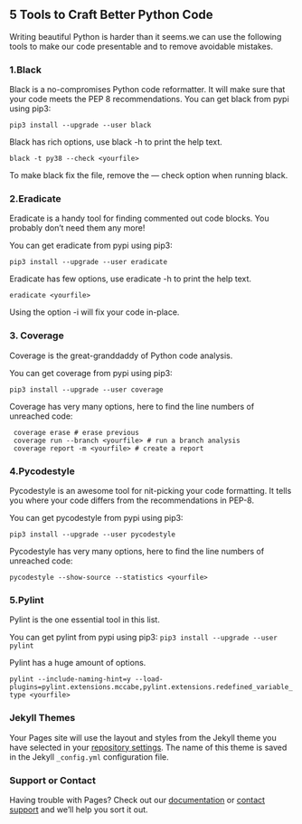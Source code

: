  ## 5 Tools to Craft Better Python Code

Writing beautiful Python is harder than it seems.we can use the following tools to make our code presentable and to remove avoidable mistakes.

### 1.Black

Black is a no-compromises Python code reformatter. It will make sure that your code meets the PEP 8 recommendations.
You can get black from pypi using pip3:

`pip3 install --upgrade --user black`

Black has rich options, use black -h to print the help text.

`black -t py38 --check <yourfile>`

To make black fix the file, remove the — check option when running black.

### 2.Eradicate

Eradicate is a handy tool for finding commented out code blocks. You probably don’t need them any more!

You can get eradicate from pypi using pip3:

`pip3 install --upgrade --user eradicate`

Eradicate has few options, use eradicate -h to print the help text.

`eradicate <yourfile>`

Using the option -i will fix your code in-place.


### 3. Coverage

Coverage is the great-granddaddy of Python code analysis.

You can get coverage from pypi using pip3:

`pip3 install --upgrade --user coverage`

Coverage has very many options, here to find the line numbers of unreached code:

     coverage erase # erase previous 
     coverage run --branch <yourfile> # run a branch analysis 
     coverage report -m <yourfile> # create a report

### 4.Pycodestyle

Pycodestyle is an awesome tool for nit-picking your code formatting. It tells you where your code differs from the recommendations in PEP-8. 

You can get pycodestyle from pypi using pip3:

`pip3 install --upgrade --user pycodestyle`      

Pycodestyle has very many options, here to find the line numbers of unreached code:

`pycodestyle --show-source --statistics <yourfile>`

### 5.Pylint

Pylint is the one essential tool in this list.

You can get pylint from pypi using pip3:
`pip3 install --upgrade --user pylint`

Pylint has a huge amount of options. 

`pylint --include-naming-hint=y --load-plugins=pylint.extensions.mccabe,pylint.extensions.redefined_variable_type <yourfile>`




### Jekyll Themes

Your Pages site will use the layout and styles from the Jekyll theme you have selected in your [repository settings](https://github.com/Prasanthmv/python.study.io/settings). The name of this theme is saved in the Jekyll `_config.yml` configuration file.

### Support or Contact

Having trouble with Pages? Check out our [documentation](https://docs.github.com/categories/github-pages-basics/) or [contact support](https://github.com/contact) and we’ll help you sort it out.

